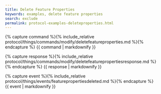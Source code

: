 ```yaml
---
title: Delete Feature Properties
keywords: examples, delete feature properties
search: exclude
permalink: protocol-examples-deleteproperties.html
---
```


{% capture command %}{% include_relative protocol/things/commands/modify/deletefeatureproperties.md %}{% endcapture %}
{{ command | markdownify }}

{% capture response %}{% include_relative protocol/things/commands/modify/deletefeaturepropertiesresponse.md %}{% endcapture %}
{{ response | markdownify }}

{% capture event %}{% include_relative protocol/things/events/featurepropertiesdeleted.md %}{% endcapture %}
{{ event | markdownify }}
